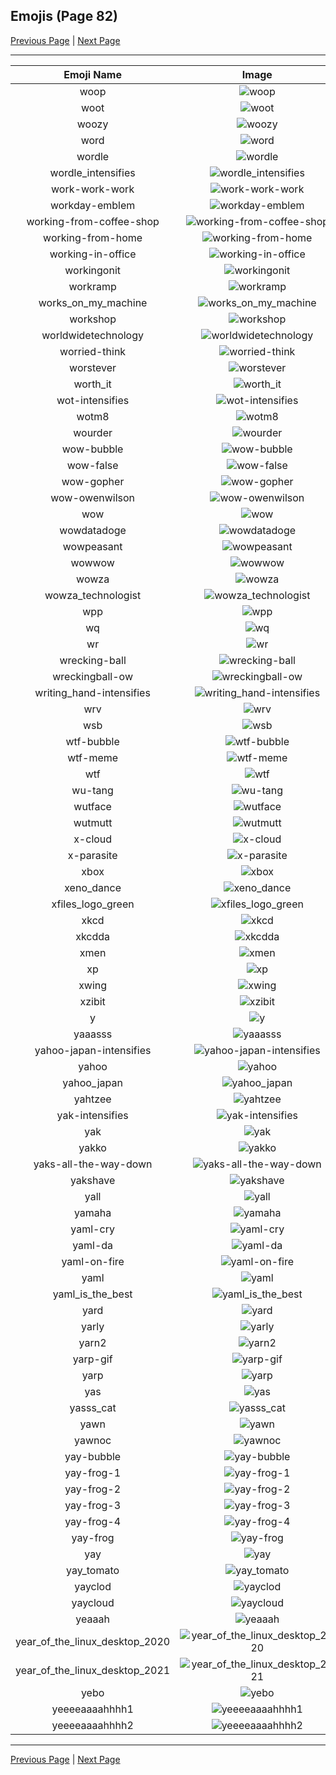 
  ## Emojis (Page 82)

  [Previous Page](/docs/hashicorp/page-w-0081.md)
   | [Next Page](/docs/hashicorp/page-y-0083.md)

  <hr />

  |Emoji Name|Image|
  | :-: | :-: |
  |woop| ![woop](/emojis/hashicorp/woop.gif)|
  |woot| ![woot](/emojis/hashicorp/woot.png)|
  |woozy| ![woozy](/emojis/hashicorp/woozy.png)|
  |word| ![word](/emojis/hashicorp/word.png)|
  |wordle| ![wordle](/emojis/hashicorp/wordle.png)|
  |wordle_intensifies| ![wordle_intensifies](/emojis/hashicorp/wordle_intensifies.gif)|
  |work-work-work| ![work-work-work](/emojis/hashicorp/work-work-work.png)|
  |workday-emblem| ![workday-emblem](/emojis/hashicorp/workday-emblem.png)|
  |working-from-coffee-shop| ![working-from-coffee-shop](/emojis/hashicorp/working-from-coffee-shop.png)|
  |working-from-home| ![working-from-home](/emojis/hashicorp/working-from-home.png)|
  |working-in-office| ![working-in-office](/emojis/hashicorp/working-in-office.png)|
  |workingonit| ![workingonit](/emojis/hashicorp/workingonit.gif)|
  |workramp| ![workramp](/emojis/hashicorp/workramp.png)|
  |works_on_my_machine| ![works_on_my_machine](/emojis/hashicorp/works_on_my_machine.jpg)|
  |workshop| ![workshop](/emojis/hashicorp/workshop.png)|
  |worldwidetechnology| ![worldwidetechnology](/emojis/hashicorp/worldwidetechnology.png)|
  |worried-think| ![worried-think](/emojis/hashicorp/worried-think.png)|
  |worstever| ![worstever](/emojis/hashicorp/worstever.jpg)|
  |worth_it| ![worth_it](/emojis/hashicorp/worth_it.png)|
  |wot-intensifies| ![wot-intensifies](/emojis/hashicorp/wot-intensifies.gif)|
  |wotm8| ![wotm8](/emojis/hashicorp/wotm8.jpg)|
  |wourder| ![wourder](/emojis/hashicorp/wourder.png)|
  |wow-bubble| ![wow-bubble](/emojis/hashicorp/wow-bubble.gif)|
  |wow-false| ![wow-false](/emojis/hashicorp/wow-false.gif)|
  |wow-gopher| ![wow-gopher](/emojis/hashicorp/wow-gopher.png)|
  |wow-owenwilson| ![wow-owenwilson](/emojis/hashicorp/wow-owenwilson.png)|
  |wow| ![wow](/emojis/hashicorp/wow.gif)|
  |wowdatadoge| ![wowdatadoge](/emojis/hashicorp/wowdatadoge.png)|
  |wowpeasant| ![wowpeasant](/emojis/hashicorp/wowpeasant.jpg)|
  |wowwow| ![wowwow](/emojis/hashicorp/wowwow.gif)|
  |wowza| ![wowza](/emojis/hashicorp/wowza.png)|
  |wowza_technologist| ![wowza_technologist](/emojis/hashicorp/wowza_technologist.png)|
  |wpp| ![wpp](/emojis/hashicorp/wpp.png)|
  |wq| ![wq](/emojis/hashicorp/wq.png)|
  |wr| ![wr](/emojis/hashicorp/wr.gif)|
  |wrecking-ball| ![wrecking-ball](/emojis/hashicorp/wrecking-ball.gif)|
  |wreckingball-ow| ![wreckingball-ow](/emojis/hashicorp/wreckingball-ow.jpg)|
  |writing_hand-intensifies| ![writing_hand-intensifies](/emojis/hashicorp/writing_hand-intensifies.gif)|
  |wrv| ![wrv](/emojis/hashicorp/wrv.png)|
  |wsb| ![wsb](/emojis/hashicorp/wsb.png)|
  |wtf-bubble| ![wtf-bubble](/emojis/hashicorp/wtf-bubble.gif)|
  |wtf-meme| ![wtf-meme](/emojis/hashicorp/wtf-meme.jpg)|
  |wtf| ![wtf](/emojis/hashicorp/wtf.png)|
  |wu-tang| ![wu-tang](/emojis/hashicorp/wu-tang.jpg)|
  |wutface| ![wutface](/emojis/hashicorp/wutface.png)|
  |wutmutt| ![wutmutt](/emojis/hashicorp/wutmutt.gif)|
  |x-cloud| ![x-cloud](/emojis/hashicorp/x-cloud.png)|
  |x-parasite| ![x-parasite](/emojis/hashicorp/x-parasite.gif)|
  |xbox| ![xbox](/emojis/hashicorp/xbox.png)|
  |xeno_dance| ![xeno_dance](/emojis/hashicorp/xeno_dance.gif)|
  |xfiles_logo_green| ![xfiles_logo_green](/emojis/hashicorp/xfiles_logo_green.jpg)|
  |xkcd| ![xkcd](/emojis/hashicorp/xkcd.png)|
  |xkcdda| ![xkcdda](/emojis/hashicorp/xkcdda.png)|
  |xmen| ![xmen](/emojis/hashicorp/xmen.png)|
  |xp| ![xp](/emojis/hashicorp/xp.png)|
  |xwing| ![xwing](/emojis/hashicorp/xwing.png)|
  |xzibit| ![xzibit](/emojis/hashicorp/xzibit.png)|
  |y| ![y](/emojis/hashicorp/y.gif)|
  |yaaasss| ![yaaasss](/emojis/hashicorp/yaaasss.png)|
  |yahoo-japan-intensifies| ![yahoo-japan-intensifies](/emojis/hashicorp/yahoo-japan-intensifies.gif)|
  |yahoo| ![yahoo](/emojis/hashicorp/yahoo.jpg)|
  |yahoo_japan| ![yahoo_japan](/emojis/hashicorp/yahoo_japan.png)|
  |yahtzee| ![yahtzee](/emojis/hashicorp/yahtzee.jpg)|
  |yak-intensifies| ![yak-intensifies](/emojis/hashicorp/yak-intensifies.gif)|
  |yak| ![yak](/emojis/hashicorp/yak.jpg)|
  |yakko| ![yakko](/emojis/hashicorp/yakko.png)|
  |yaks-all-the-way-down| ![yaks-all-the-way-down](/emojis/hashicorp/yaks-all-the-way-down.gif)|
  |yakshave| ![yakshave](/emojis/hashicorp/yakshave.png)|
  |yall| ![yall](/emojis/hashicorp/yall.jpg)|
  |yamaha| ![yamaha](/emojis/hashicorp/yamaha.png)|
  |yaml-cry| ![yaml-cry](/emojis/hashicorp/yaml-cry.png)|
  |yaml-da| ![yaml-da](/emojis/hashicorp/yaml-da.png)|
  |yaml-on-fire| ![yaml-on-fire](/emojis/hashicorp/yaml-on-fire.gif)|
  |yaml| ![yaml](/emojis/hashicorp/yaml.png)|
  |yaml_is_the_best| ![yaml_is_the_best](/emojis/hashicorp/yaml_is_the_best.png)|
  |yard| ![yard](/emojis/hashicorp/yard.png)|
  |yarly| ![yarly](/emojis/hashicorp/yarly.png)|
  |yarn2| ![yarn2](/emojis/hashicorp/yarn2.png)|
  |yarp-gif| ![yarp-gif](/emojis/hashicorp/yarp-gif.gif)|
  |yarp| ![yarp](/emojis/hashicorp/yarp.jpg)|
  |yas| ![yas](/emojis/hashicorp/yas.png)|
  |yasss_cat| ![yasss_cat](/emojis/hashicorp/yasss_cat.png)|
  |yawn| ![yawn](/emojis/hashicorp/yawn.png)|
  |yawnoc| ![yawnoc](/emojis/hashicorp/yawnoc.png)|
  |yay-bubble| ![yay-bubble](/emojis/hashicorp/yay-bubble.gif)|
  |yay-frog-1| ![yay-frog-1](/emojis/hashicorp/yay-frog-1.gif)|
  |yay-frog-2| ![yay-frog-2](/emojis/hashicorp/yay-frog-2.gif)|
  |yay-frog-3| ![yay-frog-3](/emojis/hashicorp/yay-frog-3.gif)|
  |yay-frog-4| ![yay-frog-4](/emojis/hashicorp/yay-frog-4.gif)|
  |yay-frog| ![yay-frog](/emojis/hashicorp/yay-frog.gif)|
  |yay| ![yay](/emojis/hashicorp/yay.gif)|
  |yay_tomato| ![yay_tomato](/emojis/hashicorp/yay_tomato.gif)|
  |yayclod| ![yayclod](/emojis/hashicorp/yayclod.png)|
  |yaycloud| ![yaycloud](/emojis/hashicorp/yaycloud.png)|
  |yeaaah| ![yeaaah](/emojis/hashicorp/yeaaah.gif)|
  |year_of_the_linux_desktop_2020| ![year_of_the_linux_desktop_2020](/emojis/hashicorp/year_of_the_linux_desktop_2020.png)|
  |year_of_the_linux_desktop_2021| ![year_of_the_linux_desktop_2021](/emojis/hashicorp/year_of_the_linux_desktop_2021.png)|
  |yebo| ![yebo](/emojis/hashicorp/yebo.png)|
  |yeeeeaaaahhhh1| ![yeeeeaaaahhhh1](/emojis/hashicorp/yeeeeaaaahhhh1.png)|
  |yeeeeaaaahhhh2| ![yeeeeaaaahhhh2](/emojis/hashicorp/yeeeeaaaahhhh2.png)|

  <hr/>
  
  [Previous Page](/docs/hashicorp/page-w-0081.md)
   | [Next Page](/docs/hashicorp/page-y-0083.md)